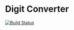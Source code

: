 # Digit Converter
[![Build Status](https://travis-ci.com/caocmai/Digit-Converter.svg?branch=main)](https://travis-ci.com/caocmai/Digit-Converter)